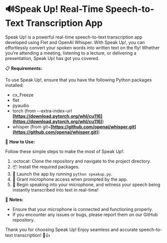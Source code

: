 # 🔊**Speak Up! Real-Time Speech-to-Text Transcription App**

Speak Up! is a powerful real-time speech-to-text transcription app developed using Flet and OpenAI Whisper. With Speak Up!, you can effortlessly convert your spoken words into written text on the fly! Whether you're attending a meeting, listening to a lecture, or delivering a presentation, Speak Up! has got you covered.

📋 **Requirements:**

To use Speak Up!, ensure that you have the following Python packages installed:

- cx_Freeze
- flet
- pyaudio
- torch (from --extra-index-url **[https://download.pytorch.org/whl/cu116](https://download.pytorch.org/whl/cu116)**)
- whisper (from git+**[https://github.com/openai/whisper.git](https://github.com/openai/whisper.git)**)

🚀 **How to Use:**

Follow these simple steps to make the most of Speak Up!:

1. :octocat: Clone the repository and navigate to the project directory.
1. :package: Install the required packages.
1. :rocket: Launch the app by running `python speakup.py`.
1. :microphone: Grant microphone access when prompted by the app.
1. :speech_balloon: Begin speaking into your microphone, and witness your speech being instantly transcribed into text in real-time!

📝 **Notes:**

- Ensure that your microphone is connected and functioning properly.
- If you encounter any issues or bugs, please report them on our GitHub repository.

Thank you for choosing Speak Up! Enjoy seamless and accurate speech-to-text transcription! 💬👍
